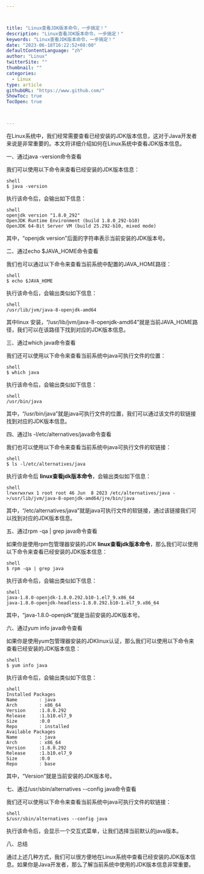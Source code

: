 ```yaml
---



title: "Linux查看JDK版本命令，一步搞定！"
description: "Linux查看JDK版本命令，一步搞定！"
keywords: "Linux查看JDK版本命令，一步搞定！"
date: "2023-06-18T16:22:52+08:00"
defaultContentLanguage: "zh"
author: "Linux"
twitterSite: ""
thumbnail: ""
categories:
  - Linux
type: article
githubURL: "https://www.github.com/"
ShowToc: true
TocOpen: true



---
```


在Linux系统中，我们经常需要查看已经安装的JDK版本信息，这对于Java开发者来说是非常重要的。本文将详细介绍如何在Linux系统中查看JDK版本信息。

一、通过java -version命令查看

我们可以使用以下命令来查看已经安装的JDK版本信息：

```
shell
$ java -version
```

执行该命令后，会输出如下信息：

```
shell
openjdk version "1.8.0_292"
OpenJDK Runtime Environment (build 1.8.0_292-b10)
OpenJDK 64-Bit Server VM (build 25.292-b10, mixed mode)
```

其中，“openjdk version”后面的字符串表示当前安装的JDK版本号。

二、通过echo $JAVA_HOME命令查看

我们也可以通过以下命令来查看当前系统中配置的JAVA_HOME路径：

```
shell
$ echo $JAVA_HOME
```

执行该命令后，会输出类似如下信息：

```
shell
/usr/lib/jvm/java-8-openjdk-amd64
```

其中linux 安装，“/usr/lib/jvm/java-8-openjdk-amd64”就是当前JAVA_HOME路径，我们可以在该路径下找到对应的JDK版本信息。

三、通过which java命令查看

我们还可以使用以下命令来查看当前系统中java可执行文件的位置：

```
shell
$ which java
```

执行该命令后，会输出类似如下信息：

```
shell
/usr/bin/java
```

其中，“/usr/bin/java”就是java可执行文件的位置，我们可以通过该文件的软链接找到对应的JDK版本信息。

四、通过ls -l/etc/alternatives/java命令查看

我们也可以使用以下命令来查看当前系统中java可执行文件的软链接：

```
shell
$ ls -l/etc/alternatives/java
```

执行该命令后 **linux查看jdk版本命令**，会输出类似如下信息：

```
shell
lrwxrwxrwx 1 root root 46 Jun  8 2023 /etc/alternatives/java ->/usr/lib/jvm/java-8-openjdk-amd64/jre/bin/java
```

其中，“/etc/alternatives/java”就是java可执行文件的软链接，通过该链接我们可以找到对应的JDK版本信息。

五、通过rpm -qa | grep java命令查看

如果你是使用rpm包管理器安装的JDK **linux查看jdk版本命令**，那么我们可以使用以下命令来查看已经安装的JDK版本信息：

```
shell
$ rpm -qa | grep java
```

执行该命令后，会输出类似如下信息：

```
shell
java-1.8.0-openjdk-1.8.0.292.b10-1.el7_9.x86_64
java-1.8.0-openjdk-headless-1.8.0.292.b10-1.el7_9.x86_64
```

其中，“java-1.8.0-openjdk”就是当前安装的JDK版本号。

六、通过yum info java命令查看

如果你是使用yum包管理器安装的JDKlinux认证，那么我们可以使用以下命令来查看已经安装的JDK版本信息：

```
shell
$ yum info java
```

执行该命令后，会输出类似如下信息：

```
shell
Installed Packages
Name        : java
Arch        : x86_64
Version     :1.8.0.292
Release     :1.b10.el7_9
Size        :0.0
Repo        : installed
Available Packages
Name        : java
Arch        : x86_64
Version     :1.8.0.292
Release     :1.b10.el7_9
Size        :0.0
Repo        : base
```

其中，“Version”就是当前安装的JDK版本号。

七、通过/usr/sbin/alternatives --config java命令查看

我们还可以使用以下命令来查看当前系统中java可执行文件的软链接：

```
shell
$/usr/sbin/alternatives --config java
```

执行该命令后，会显示一个交互式菜单，让我们选择当前默认的java版本。

八、总结

通过上述几种方式，我们可以很方便地在Linux系统中查看已经安装的JDK版本信息。如果你是Java开发者，那么了解当前系统中使用的JDK版本信息非常重要。